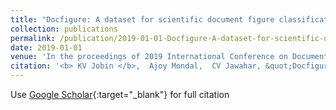 ```yaml
---
title: "Docfigure: A dataset for scientific document figure classification"
collection: publications
permalink: /publication/2019-01-01-Docfigure-A-dataset-for-scientific-document-figure-classification
date: 2019-01-01
venue: 'In the proceedings of 2019 International Conference on Document Analysis and Recognition Workshops (ICDARW)'
citation: '<b> KV Jobin </b>,  Ajoy Mondal,  CV Jawahar, &quot;Docfigure: A dataset for scientific document figure classification.&quot; In the proceedings of 2019 International Conference on Document Analysis and Recognition Workshops (ICDARW), 2019.'
---
```

Use [Google Scholar](https://scholar.google.com/scholar?q=Docfigure:+A+dataset+for+scientific+document+figure+classification){:target="_blank"} for full citation